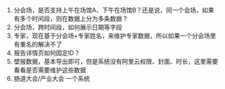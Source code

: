 1. 分会场，是否支持上午在场馆A、下午在场馆B？还是说，同一个会场，如果有多个时间段，则在数据上分为多条数据？
2. 分会场，跨时间段，如何展示日期等字段
3. 专家，现在基于分会场+专家姓名，来维护专家数据，所以如果一个分会场里有重名的解决不了
4. 报告详情页如何固定ID？
5. 壁报数据，基本导出即可，但是系统没有阿里云权限、封面、时长，这里需要看看是否需要维护这些数据
6. 肠道大会/产业大会 一个系统